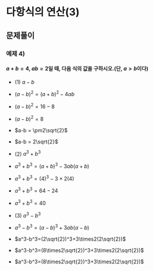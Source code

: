 # 다항식의 연산(3)

## 문제풀이

### 예제 4)
#### $a+b=4$, $ab=2$일 때, 다음 식의 값을 구하시오.(단, $a>b$이다)
- (1) $a-b$
- $(a-b)^2 = (a+b)^2 - 4ab$
- $(a-b)^2 = 16-8$
- $(a-b)^2 = 8$
- $a-b = \pm2\sqrt{2}$
- $a-b = 2\sqrt{2}$

- (2) $a^3+b^3$
- $a^3+b^3=(a+b)^3-3ab(a+b)$
- $a^3+b^3=(4)^3-3\times2(4)$
- $a^3+b^3=64-24$
- $a^3+b^3=40$

- (3) $a^3-b^3$
- $a^3-b^3=(a-b)^3+3ab(a-b)$
- $a^3-b^3=(2\sqrt{2})^3+3\times2(2\sqrt{2})$
- $a^3-b^3=(8\times2\sqrt{2})^3+3\times2(2\sqrt{2})$
- $a^3-b^3=(8\times2\sqrt{2})^3+3\times2(2\sqrt{2})$